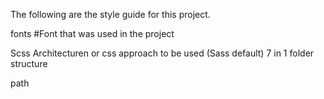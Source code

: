 The following are the style guide for this project.

fonts
#Font that was used in the project

Scss Architecturen or css approach to be used (Sass default)
7 in 1 folder structure

path

